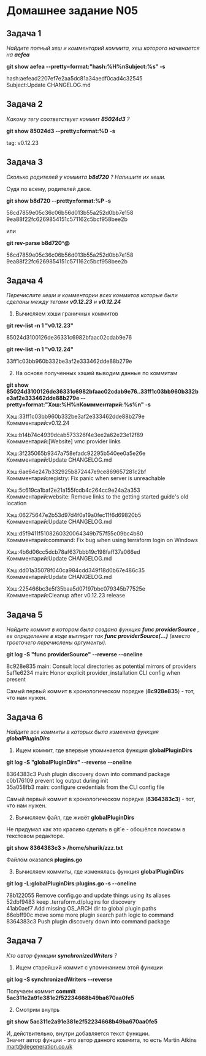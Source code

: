 Домашнее задание N05
====================

Задача 1
--------

*Найдите полный хеш и комментарий коммита, хеш которого начинается на* ***aefea***
  
**git show aefea --pretty=format:"hash:%H%nSubject:%s" -s**
  
hash:aefead2207ef7e2aa5dc81a34aedf0cad4c32545  
Subject:Update CHANGELOG.md

Задача 2
--------

*Какому тегу соответствует коммит* ***85024d3*** *?*
  
**git show 85024d3 --pretty=format:%D -s**
  
tag: v0.12.23

Задача 3
--------

*Сколько родителей у коммита* ***b8d720*** *? Напишите их хеши.*
  
Судя по всему, родителей двое.
  
**git show b8d720 --pretty=format:%P -s**
  
56cd7859e05c36c06b56d013b55a252d0bb7e158 9ea88f22fc6269854151c571162c5bcf958bee2b
  
или
  
**git rev-parse b8d720^@**
  
56cd7859e05c36c06b56d013b55a252d0bb7e158  
9ea88f22fc6269854151c571162c5bcf958bee2b

Задача 4
--------

*Перечислите хеши и комментарии всех коммитов которые были сделаны между тегами* ***v0.12.23*** *и* ***v0.12.24***

1. Вычисляем хэши граничных коммитов
  
**git rev-list -n 1 "v0.12.23"**
  
85024d3100126de36331c6982bfaac02cdab9e76
  
**git rev-list -n 1 "v0.12.24"**
  
33ff1c03bb960b332be3af2e333462dde88b279e
  
2. На основе полученных хэшей выводим данные по коммитам
  
**git show 85024d3100126de36331c6982bfaac02cdab9e76..33ff1c03bb960b332be3af2e333462dde88b279e --pretty=format:"Хэш:%H%nКоммментарий:%s%n" -s**
  
Хэш:33ff1c03bb960b332be3af2e333462dde88b279e  
Коммментарий:v0.12.24

Хэш:b14b74c4939dcab573326f4e3ee2a62e23e12f89  
Коммментарий:[Website] vmc provider links

Хэш:3f235065b9347a758efadc92295b540ee0a5e26e  
Коммментарий:Update CHANGELOG.md

Хэш:6ae64e247b332925b872447e9ce869657281c2bf  
Коммментарий:registry: Fix panic when server is unreachable

Хэш:5c619ca1baf2e21a155fcdb4c264cc9e24a2a353  
Коммментарий:website: Remove links to the getting started guide's old location

Хэш:06275647e2b53d97d4f0a19a0fec11f6d69820b5  
Коммментарий:Update CHANGELOG.md

Хэш:d5f9411f5108260320064349b757f55c09bc4b80  
Коммментарий:command: Fix bug when using terraform login on Windows

Хэш:4b6d06cc5dcb78af637bbb19c198faff37a066ed  
Коммментарий:Update CHANGELOG.md

Хэш:dd01a35078f040ca984cdd349f18d0b67e486c35  
Коммментарий:Update CHANGELOG.md

Хэш:225466bc3e5f35baa5d07197bbc079345b77525e  
Коммментарий:Cleanup after v0.12.23 release

Задача 5
--------

*Найдите коммит в котором была создана функция* ***func providerSource*** *, ее определение в коде выглядит так* ***func providerSource(...)*** *(вместо троеточего перечислены аргументы).*
  
**git log -S "func providerSource" --reverse --oneline**
  
8c928e835 main: Consult local directories as potential mirrors of providers  
5af1e6234 main: Honor explicit provider_installation CLI config when present

Самый первый коммит в хронологическом порядке (**8c928e835**) - тот, что нам нужен.

Задача 6
--------

*Найдите все коммиты в которых была изменена функция* ***globalPluginDirs***

1. Ищем коммит, где впервые упоминается функция **globalPluginDirs**

**git log -S "globalPluginDirs" --reverse --oneline**

8364383c3 Push plugin discovery down into command package  
c0b176109 prevent log output during init  
35a058fb3 main: configure credentials from the CLI config file  

Самый первый коммит в хронологическом порядке (**8364383c3**) - тот, что нам нужен.

2. Вычисляем файл, где живёт **globalPluginDirs**

Не придумал как это красиво сделать в git`е - обошёлся поиском в текстовом редакторе. 

**git show 8364383c3 > /home/shurik/zzz.txt**

Файлом оказался **plugins.go**

3. Вычисляем коммиты, где изменялась функция **globalPluginDirs**

**git log -L:globalPluginDirs:plugins.go -s --oneline**

78b122055 Remove config.go and update things using its aliases  
52dbf9483 keep .terraform.d/plugins for discovery  
41ab0aef7 Add missing OS_ARCH dir to global plugin paths  
66ebff90c move some more plugin search path logic to command  
8364383c3 Push plugin discovery down into command package  

Задача 7
--------

*Кто автор функции* ***synchronizedWriters*** *?*

1. Ищем старейший коммит с упоминанием этой функции

**git log -S synchronizedWriters --reverse**

Получаем коммит **commit 5ac311e2a91e381e2f52234668b49ba670aa0fe5**

2. Смотрим внутрь

**git show 5ac311e2a91e381e2f52234668b49ba670aa0fe5**

И, действительно, внутри добавляется текст функции.   
Значит автор фунции - это автор данного коммита, то есть Martin Atkins <mart@degeneration.co.uk>
